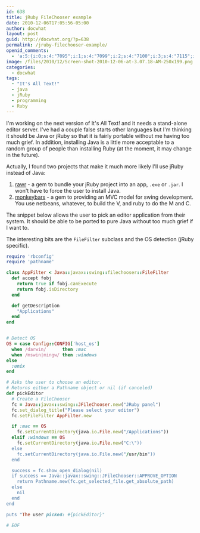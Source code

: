 ```yaml
---
id: 638
title: jRuby FileChooser example
date: 2010-12-06T17:05:56-05:00
author: docwhat
layout: post
guid: http://docwhat.org/?p=638
permalink: /jruby-filechooser-example/
openid_comments:
  - 'a:5:{i:0;s:4:"7095";i:1;s:4:"7099";i:2;s:4:"7100";i:3;s:4:"7115";i:4;s:4:"7124";}'
image: /files/2010/12/Screen-shot-2010-12-06-at-3.07.18-AM-250x199.png
categories:
  - docwhat
tags:
  - "It's All Text!"
  - java
  - jRuby
  - programming
  - Ruby
---
```

I'm working on the next version of It's All Text! and it needs a stand-alone editor server. I've had a couple false starts other languages but I'm thinking it should be Java or jRuby so that it is fairly portable without me having too much grief. In addition, installing Java is a little more acceptable to a random group of people than installing Ruby (at the moment, it may change in the future).

Actually, I found two projects that make it much more likely I'll use jRuby instead of Java:

1.  [rawr](http://rawr.rubyforge.org/) - a gem to bundle your jRuby project into an app, `.exe` or `.jar`. I won't have to force the user to install Java.
2.  [monkeybars](http://monkeybars.rubyforge.org/) - a gem to providing an MVC model for swing development. You use netbeans, whatever, to build the V, and ruby to do the M and C.

The snippet below allows the user to pick an editor application from their system. It should be able to be ported to pure Java without too much grief if I want to.

The interesting bits are the <code>FileFilter</code> subclass and the OS detection (jRuby specific).

``` ruby
require 'rbconfig'
require 'pathname'

class AppFilter < Java::javax::swing::filechooser::FileFilter
  def accept fobj
    return true if fobj.canExecute
    return fobj.isDirectory
  end

  def getDescription
    "Applications"
  end
end


# Detect OS
OS = case Config::CONFIG['host_os']
  when /darwin/      then :mac
  when /mswin|mingw/ then :windows
else
  :unix
end

# Asks the user to choose an editor.
# Returns either a Pathname object or nil (if canceled)
def pickEditor
  # Create a FileChooser
  fc = Java::javax::swing::JFileChooser.new("JRuby panel")
  fc.set_dialog_title("Please select your editor")
  fc.setFileFilter AppFilter.new

  if :mac == OS
    fc.setCurrentDirectory(java.io.File.new("/Applications"))
  elsif :windows == OS
    fc.setCurrentDirectory(java.io.File.new("C:\"))
  else
    fc.setCurrentDirectory(java.io.File.new("/usr/bin"))
  end

  success = fc.show_open_dialog(nil)
  if success == Java::javax::swing::JFileChooser::APPROVE_OPTION
    return Pathname.new(fc.get_selected_file.get_absolute_path)
  else
    nil
  end
end

puts "The user picked: #{pickEditor}"

# EOF
```